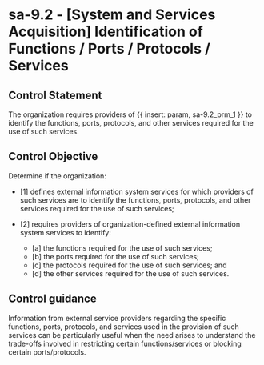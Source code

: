 # sa-9.2 - \[System and Services Acquisition\] Identification of Functions / Ports / Protocols / Services

## Control Statement

The organization requires providers of {{ insert: param, sa-9.2_prm_1 }} to identify the functions, ports, protocols, and other services required for the use of such services.

## Control Objective

Determine if the organization:

- \[1\] defines external information system services for which providers of such services are to identify the functions, ports, protocols, and other services required for the use of such services;

- \[2\] requires providers of organization-defined external information system services to identify:

  - \[a\] the functions required for the use of such services;
  - \[b\] the ports required for the use of such services;
  - \[c\] the protocols required for the use of such services; and
  - \[d\] the other services required for the use of such services.

## Control guidance

Information from external service providers regarding the specific functions, ports, protocols, and services used in the provision of such services can be particularly useful when the need arises to understand the trade-offs involved in restricting certain functions/services or blocking certain ports/protocols.
